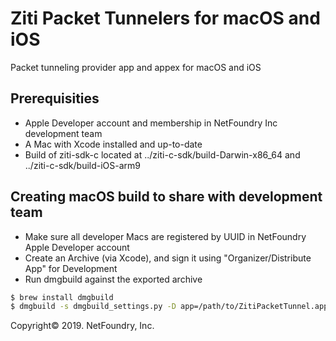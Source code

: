 # Ziti Packet Tunnelers for macOS and iOS 
Packet tunneling provider app and appex for macOS and iOS

## Prerequisities
* Apple Developer account and membership in NetFoundry Inc development team
* A Mac with Xcode installed and up-to-date
* Build of ziti-sdk-c located at ../ziti-c-sdk/build-Darwin-x86_64 and ../ziti-c-sdk/build-iOS-arm9

## Creating macOS build to share with development team
* Make sure all developer Macs are registered by UUID in NetFoundry Apple Developer account
* Create an Archive (via Xcode), and sign it using "Organizer/Distribute App" for Development
* Run dmgbuild against the exported archive
```bash
$ brew install dmgbuild
$ dmgbuild -s dmgbuild_settings.py -D app=/path/to/ZitiPacketTunnel.app "Ziti Packet Tunnel" ZitiPacketTunnel.dmg
```

Copyright&copy; 2019. NetFoundry, Inc.
